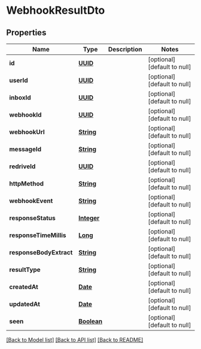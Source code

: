 # WebhookResultDto
## Properties

Name | Type | Description | Notes
------------ | ------------- | ------------- | -------------
**id** | [**UUID**](UUID) |  | [optional] [default to null]
**userId** | [**UUID**](UUID) |  | [optional] [default to null]
**inboxId** | [**UUID**](UUID) |  | [optional] [default to null]
**webhookId** | [**UUID**](UUID) |  | [optional] [default to null]
**webhookUrl** | [**String**](string) |  | [optional] [default to null]
**messageId** | [**String**](string) |  | [optional] [default to null]
**redriveId** | [**UUID**](UUID) |  | [optional] [default to null]
**httpMethod** | [**String**](string) |  | [optional] [default to null]
**webhookEvent** | [**String**](string) |  | [optional] [default to null]
**responseStatus** | [**Integer**](integer) |  | [optional] [default to null]
**responseTimeMillis** | [**Long**](long) |  | [optional] [default to null]
**responseBodyExtract** | [**String**](string) |  | [optional] [default to null]
**resultType** | [**String**](string) |  | [optional] [default to null]
**createdAt** | [**Date**](DateTime) |  | [optional] [default to null]
**updatedAt** | [**Date**](DateTime) |  | [optional] [default to null]
**seen** | [**Boolean**](boolean) |  | [optional] [default to null]

[[Back to Model list]](../README#documentation-for-models) [[Back to API list]](../README#documentation-for-api-endpoints) [[Back to README]](../README)

